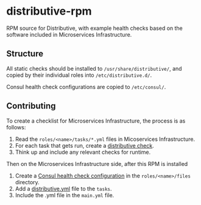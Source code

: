 # distributive-rpm
RPM source for Distributive, with example health checks based on the software
included in Microservices Infrastructure.

## Structure

All static checks should be installed to `/usr/share/distributive/`, and
copied by their individual roles into `/etc/distributive.d/`.

Consul health check configurations are copied to `/etc/consul/`.

## Contributing
To create a checklist for Microservices Infrastructure, the process is as
follows:

 1. Read the `roles/<name>/tasks/*.yml` files in Micoservices Infrastructure.
 2. For each task that gets run, create a [distributive check](https://github.com/CiscoCloud/distributive/wiki/Checks-and-Checklists).
 3. Think up and include any relevant checks for runtime.

Then on the Microservices Infrastructure side, after this RPM is installed

 1. Create a [Consul health check configuration](https://github.com/CiscoCloud/microservices-infrastructure/blob/master/roles/consul/files/distributive-consul-config.json) in the `roles/<name>/files` directory.
 2. Add a [distributive.yml](https://github.com/CiscoCloud/microservices-infrastructure/blob/master/roles/consul/tasks/distributive.yml) file to the `tasks`.
 3. Include the .yml file in the `main.yml` file.

